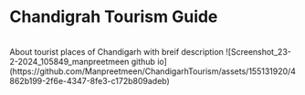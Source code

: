 <h1> Chandigrah Tourism Guide </h1> <br>
About tourist places of Chandigarh with breif description 
![Screenshot_23-2-2024_105849_manpreetmeen github io](https://github.com/Manpreetmeen/ChandigarhTourism/assets/155131920/4862b199-2f6e-4347-8fe3-c172b809adeb)

